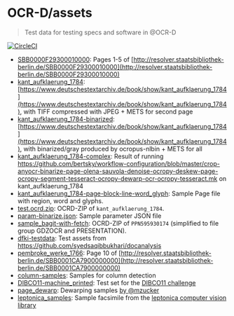 # OCR-D/assets

> Test data for testing specs and software in @OCR-D

[![CircleCI](https://circleci.com/gh/OCR-D/assets.svg?style=svg)](https://circleci.com/gh/OCR-D/assets)

* [SBB0000F29300010000](./data/SBB0000F29300010000/): Pages 1-5 of [http://resolver.staatsbibliothek-berlin.de/SBB0000F29300010000](http://resolver.staatsbibliothek-berlin.de/SBB0000F29300010000)
* [kant_aufklaerung_1784](./data/kant_aufklaerung_1784): [https://www.deutschestextarchiv.de/book/show/kant_aufklaerung_1784](https://www.deutschestextarchiv.de/book/show/kant_aufklaerung_1784), with TIFF compressed with JPEG + METS for second page
* [kant_aufklaerung_1784-binarized](./data/kant_aufklaerung_1784-binarized): [https://www.deutschestextarchiv.de/book/show/kant_aufklaerung_1784](https://www.deutschestextarchiv.de/book/show/kant_aufklaerung_1784), with binarized/gray produced by ocropus-nlbin + METS for all
* [kant_aufklaerung_1784-complex](./data/kant_aufklaerung_1784-complex): Result of running https://github.com/bertsky/workflow-configuration/blob/master/crop-anyocr-binarize-page-olena-sauvola-denoise-ocropy-deskew-page-ocropy-segment-tesseract-ocropy-dewarp-ocr-ocropy-tesseract.mk on kant_aufklaerung_1784
* [kant_aufklaerung_1784-page-block-line-word_glyph](./data/kant_aufklaerung_1784-page-block-line-word_glyph): Sample Page file with region, word and glyphs.
* [test.ocrd.zip](./data/test.ocrd.zip): OCRD-ZIP of `kant_aufklaerung_1784`.
* [param-binarize.json](./data/param-binarize.json): Sample parameter JSON file
* [sample_bagit-with-fetch](./data/sample_bagit-with-fetch): OCRD-ZIP of `PPN595930174` (simplified to file group GDZOCR and PRESENTATION).
* [dfki-testdata](./data/sample_bagit-with-fetch/dfki-testdata): Test assets from https://github.com/syedsaqibbukhari/docanalysis
* [pembroke_werke_1766](./data/pembroke_werke_1766): Page 10 of [http://resolver.staatsbibliothek-berlin.de/SBB0001CA7900000000](http://resolver.staatsbibliothek-berlin.de/SBB0001CA7900000000)
* [column-samples](./data/column-samples/): Samples for column detection
* [DIBCO11-machine_printed](./data/DIBCO11-machine_printed): Test set for the [DIBCO11 challenge](http://utopia.duth.gr/~ipratika/DIBCO2011/benchmark/)
* [page_dewarp](./data/page_dewarp/): Dewarping samples [by @mzucker](https://github.com/mzucker/page_dewarp)
* [leptonica_samples](./data/leptonica_samples/): Sample facsimile from the [leptonica computer vision library](https://github.com/DanBloomberg/leptonica)

